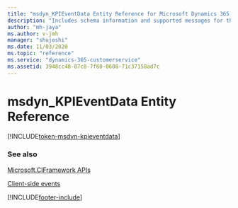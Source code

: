 ```yaml
---
title: "msdyn_KPIEventData Entity Reference for Microsoft Dynamics 365 Channel Integration Framework version 2.0 | MicrosoftDocs"
description: "Includes schema information and supported messages for the msdyn_KPIEventData entity in Microsoft Dynamics 365 Channel Integration Framework version 2.0."
author: "mh-jaya"
ms.author: v-jmh
manager: "shujoshi"
ms.date: 11/03/2020
ms.topic: "reference"
ms.service: "dynamics-365-customerservice"
ms.assetid: 3948cc48-07c8-7f60-0608-71c37158ad7c
---
```


# msdyn_KPIEventData Entity Reference

[!INCLUDE[token-msdyn-kpieventdata](../../../shared/token-msdyn-kpieventdata.md)]

### See also

[Microsoft.CIFramework APIs](../microsoft-ciframework-v2.md)

[Client-side events](../client-side-events.md)


[!INCLUDE[footer-include](../../../../../includes/footer-banner.md)]